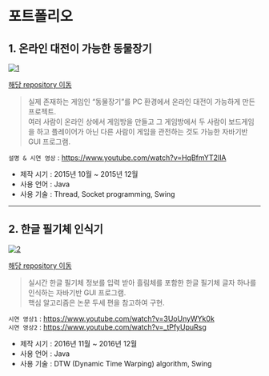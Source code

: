 # 포트폴리오

## 1. 온라인 대전이 가능한 동물장기
[![1](https://user-images.githubusercontent.com/83110819/131839150-504af6b2-fa7a-47af-b9ec-71915831d827.png)](https://github.com/tempo001/Dobutsu-shogi)

[해당 repository 이동](https://github.com/tempo001/Dobutsu-shogi)

> 실제 존재하는 게임인 “동물장기”를 PC 환경에서 온라인 대전이 가능하게 만든 프로젝트.  
여러 사람이 온라인 상에서 게임방을 만들고 그 게임방에서 두 사람이 보드게임을 하고 플레이어가 아닌 다른 사람이 게임을 관전하는 것도 가능한 자바기반 GUI 프로그램.



`설명 & 시연 영상` : <https://www.youtube.com/watch?v=HqBfmYT2lIA>


* 제작 시기 : 2015년 10월 ~ 2015년 12월
* 사용 언어 : Java
* 사용 기술 : Thread, Socket programming, Swing
-----
## 2. 한글 필기체 인식기
[![2](https://user-images.githubusercontent.com/83110819/131841358-056a8eb5-8309-4c1e-b9f9-ef6d2aff4b9f.png)](https://github.com/tempo001/Korean-Handwriting-Recognition)

[해당 repository 이동](https://github.com/tempo001/Korean-Handwriting-Recognition)

> 실시간 한글 필기체 정보를 입력 받아 흘림체를 포함한 한글 필기체 글자 하나를 인식하는 자바기반 GUI 프로그램.  
핵심 알고리즘은 논문 두세 편을 참고하여 구현.


`시연 영상1` : <https://www.youtube.com/watch?v=3UoUnyWYk0k>  
`시연 영상2` : <https://www.youtube.com/watch?v=_tPfyUpuRsg>


* 제작 시기 : 2016년 11월 ~ 2016년 12월
* 사용 언어 : Java
* 사용 기술 : DTW (Dynamic Time Warping) algorithm, Swing
